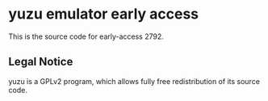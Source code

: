 yuzu emulator early access
=============

This is the source code for early-access 2792.

## Legal Notice

yuzu is a GPLv2 program, which allows fully free redistribution of its source code.